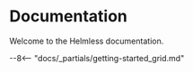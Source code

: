 # Documentation

Welcome to the Helmless documentation.

--8<-- "docs/_partials/getting-started_grid.md"
